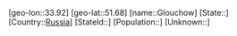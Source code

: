 ﻿---
location: [51.68,33.92]
type: City
tags:
- geo/City


SpocWebEntityId: 30478
isDeleted: false
confidential: public

---
[geo-lon::33.92]
[geo-lat::51.68]
[name::Glouchow]
[State::]
[Country::[Russia](geo/Continent/Europe/Russia.md)]
[StateId::]
[Population::]
[Unknown::]

